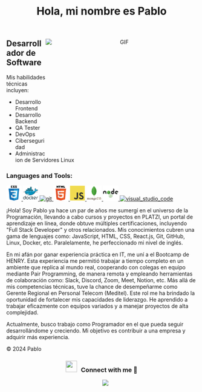 <!DOCTYPE html>
<html>
<head>
</head>
<body>
    <header>
        <h1>Hola, mi nombre es Pablo</h1>
    </header>
    <section id="sobre-mi">
      <a target="_blank" align="center">
  <img align="right" top="500" height="300" width="400" alt="GIF" src="https://media.giphy.com/media/SWoSkN6DxTszqIKEqv/giphy.gif">
</a>
        <h2>Desarrollador de Software</h2>
        <p>Mis habilidades técnicas incluyen:</p>
        <ul>
            <li>Desarrollo Frontend</li>
            <li>Desarrollo Backend</li>
	          <li>QA Tester</li>
            <li>DevOps</li>
            <li>Ciberseguridad</li>
            <li>Administracion de Servidores Linux</li>
        </ul>
      <h3 align="left">Languages and Tools:</h3>
<p align="left"><a href="https://www.w3schools.com/css/" target="_blank" rel="noreferrer"> <img src="https://raw.githubusercontent.com/devicons/devicon/master/icons/css3/css3-original-wordmark.svg" alt="css3" width="40" height="40"/> </a> <a href="https://www.docker.com/" target="_blank" rel="noreferrer"> <img src="https://raw.githubusercontent.com/devicons/devicon/master/icons/docker/docker-original-wordmark.svg" alt="docker" width="40" height="40"/><a href="https://git-scm.com/" target="_blank" rel="noreferrer"> <img src="https://www.vectorlogo.zone/logos/git-scm/git-scm-icon.svg" alt="git" width="40" height="40"/> </a> <a href="https://www.w3.org/html/" target="_blank" rel="noreferrer"> <img src="https://raw.githubusercontent.com/devicons/devicon/master/icons/html5/html5-original-wordmark.svg" alt="html5" width="40" height="40"/> </a> <a href="https://developer.mozilla.org/en-US/docs/Web/JavaScript" target="_blank" rel="noreferrer"> <img src="https://raw.githubusercontent.com/devicons/devicon/master/icons/javascript/javascript-original.svg" alt="javascript" width="40" height="40"/> </a> <a href="https://www.mongodb.com/" target="_blank" rel="noreferrer"> <img src="https://raw.githubusercontent.com/devicons/devicon/master/icons/mongodb/mongodb-original-wordmark.svg" alt="mongodb" width="40" height="40"/> </a> <a href="https://nodejs.org" target="_blank" rel="noreferrer"> <img src="https://raw.githubusercontent.com/devicons/devicon/master/icons/nodejs/nodejs-original-wordmark.svg" alt="nodejs" width="40" height="40"/> </a><a href="https://code.visualstudio.com/" target="_blank" rel="noreferrer"> <img src="https://upload.wikimedia.org/wikipedia/commons/thumb/9/9a/Visual_Studio_Code_1.35_icon.svg/2048px-Visual_Studio_Code_1.35_icon.svg.png" alt="visual_studio_code" width="40" height="40"/> </a></p>
        <p>¡Hola! Soy Pablo ya hace un par de años me sumergí en el universo de la Programación, llevando a cabo cursos y proyectos en PLATZI, un portal de aprendizaje en línea, donde obtuve múltiples certificaciones, incluyendo "Full Stack Developer" y otros relacionados. Mis conocimientos cubren una gama de lenguajes como: JavaScript, HTML, CSS, React.js, Git, GitHub, Linux, Docker, etc. Paralelamente, he perfeccionado mi nivel de inglés.</P>

<P>En mi afán por ganar experiencia práctica en IT, me uní a el Bootcamp de HENRY. Esta experiencia me permitió trabajar a tiempo completo en un ambiente que replica al mundo real, cooperando con colegas en equipo mediante Pair Programming, de manera remota y empleando herramientas de colaboración como: Slack, Discord, Zoom, Meet, Notion, etc.
Más allá de mis competencias técnicas, tuve la chance de desempeñarme como Gerente Regional en Personal Telecom (Meditel). Este rol me ha brindado la oportunidad de fortalecer mis capacidades de liderazgo. He aprendido a trabajar eficazmente con equipos variados y a manejar proyectos de alta complejidad.</P>
<P>Actualmente, busco trabajo como Programador en el que pueda seguir desarrollándome y creciendo. Mi objetivo es contribuir a una empresa y adquirir más experiencia.</p>
    </section>
    <footer>
        <p>© 2024 Pablo</p>
    </footer>
  <h3 align="center" > <img src="https://media.giphy.com/media/iY8CRBdQXODJSCERIr/giphy.gif" width="30" height="30" style="margin-right: 10px;">Connect with me 🤝 </h3>

<p align="center">

 <div align="center"  class="icons-social" style="margin-left: 10px;">
        <a style="margin-left: 10px;"  target="_blank" href="https://www.linkedin.com/in/pablo-l%C3%B3pez-39226a275/">
			<img src="https://img.icons8.com/doodle/40/000000/linkedin--v2.png"></a>
</p>
</body>
</html>
